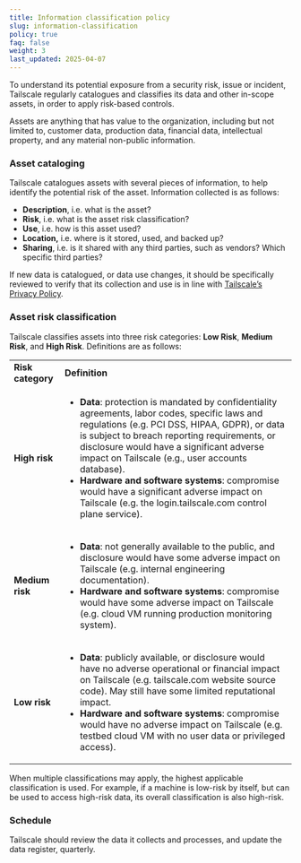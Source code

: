 ```yaml
---
title: Information classification policy
slug: information-classification
policy: true
faq: false
weight: 3
last_updated: 2025-04-07
---
```


To understand its potential exposure from a security risk, issue or incident, Tailscale regularly catalogues and classifies its data and other in-scope assets, in order to apply risk-based controls.

Assets are anything that has value to the organization, including but not limited to, customer data, production data, financial data, intellectual property, and any material non-public information.

### Asset cataloging

Tailscale catalogues assets with several pieces of information, to help identify the potential risk of the asset. Information collected is as follows:

* **Description**, i.e. what is the asset?
* **Risk**, i.e. what is the asset risk classification?
* **Use**, i.e. how is this asset used?
* **Location,** i.e. where is it stored, used, and backed up?
* **Sharing**, i.e. is it shared with any third parties, such as vendors? Which specific third parties?

If new data is catalogued, or data use changes, it should be specifically reviewed to verify that its collection and use is in line with [Tailscale’s Privacy Policy](/privacy-policy/).


### Asset risk classification

Tailscale classifies assets into three risk categories: **Low Risk**, **Medium Risk**, and **High Risk**. Definitions are as follows:

<table>
  <tr>
   <td><strong>Risk category</strong>
   </td>
   <td><strong>Definition</strong>
   </td>
  </tr>
  <tr>
   <td><strong>High risk</strong>
   </td>
   <td>
<ul>
<li><strong>Data</strong>: protection is mandated by confidentiality agreements, labor codes, specific laws and regulations (e.g. PCI DSS, HIPAA, GDPR), or data is subject to breach reporting requirements, or disclosure would have a significant adverse impact on Tailscale (e.g., user accounts database).

<li><strong>Hardware and software systems</strong>: compromise would have a significant adverse impact on Tailscale (e.g. the login.tailscale.com control plane service).
</li>
</ul>
   </td>
  </tr>
  <tr>
   <td><strong>Medium risk</strong>
   </td>
   <td>
<ul>
<li><strong>Data</strong>: not generally available to the public, and disclosure would have some adverse impact on Tailscale (e.g. internal engineering documentation).

<li><strong>Hardware and software systems</strong>: compromise would have some adverse impact on Tailscale (e.g. cloud VM running production monitoring system).
</li>
</ul>
   </td>
  </tr>
  <tr>
   <td><strong>Low risk</strong>
   </td>
   <td>
<ul>
<li><strong>Data</strong>: publicly available, or disclosure would have no adverse operational or financial impact on Tailscale (e.g. tailscale.com website source code). May still have some limited reputational impact.

<li><strong>Hardware and software systems</strong>: compromise would have no adverse impact on Tailscale (e.g. testbed cloud VM with no user data or privileged access).
</li>
</ul>
   </td>
  </tr>
</table>

When multiple classifications may apply, the highest applicable classification is used. For example, if a machine is low-risk by itself, but can be used to access high-risk data, its overall classification is also high-risk.

### Schedule

Tailscale should review the data it collects and processes, and update the data register, quarterly.
